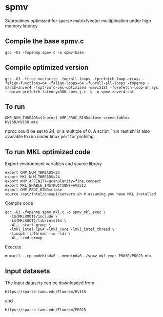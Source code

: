 # spmv
Subroutines optimized for sparse matrix/vector multiplication under high memory latency

## Compile the base spmv.c
```
gcc -O3 -fopenmp spmv.c -o spmv-base
```
## Compile optimized version
```
gcc -O3 -ftree-vectorize -funroll-loops -fprefetch-loop-arrays -falign-functions=64 -falign-loops=64 -funroll-all-loops -fopenmp -march=znver4 -fopt-info-vec-optimized -mavx512f -fprefetch-loop-arrays --param prefetch-latency=300 spmv_j.c -g -o spmv-znver4-opt
```

## To run
```
OMP_NUM_THREADS=$(nproc) OMP_PROC_BIND=close <executable> HV15R/HV15R.mtx
```
nproc could be set to 24, or a multiple of 8. A script, `run_test.sh' is also available to run under linux perf for profiling.

## To run MKL optimized code
Export environment variables and source library
```
export OMP_NUM_THREADS=24     
export MKL_NUM_THREADS=24
export KMP_AFFINITY=granularity=fine,compact  
export MKL_ENABLE_INSTRUCTIONS=AVX512 
export OMP_PROC_BIND=close 
source /opt/intel/oneapi/setvars.sh # assuming you have MKL installed
```

Compile code

```
gcc -O3 -fopenmp spmv_mkl.c -o spmv_mkl_exec \
  -I${MKLROOT}/include \
  -L${MKLROOT}/lib/intel64 \
  -Wl,--start-group \
  -lmkl_intel_lp64 -lmkl_core -lmkl_intel_thread \
  -liomp5 -lpthread -lm -ldl \
  -Wl,--end-group
```

Execute

```
numactl --cpunodebind=0 --membind=0 ./spmv_mkl_exec PR02R/PR02R.mtx
```

## Input datasets
The input datasets can be downloaded from 
```
https://sparse.tamu.edu/Fluorem/HV15R
```

and 

```
https://sparse.tamu.edu/Fluorem/PR02R
```
